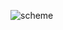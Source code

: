 ![scheme](https://cloud.githubusercontent.com/assets/12098829/12210074/901a6986-b668-11e5-8cb3-ef66ce598c8d.PNG)
